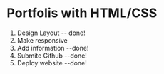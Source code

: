 # Portfolis with HTML/CSS
1. Design Layout -- done!
2. Make responsive
3. Add information --done!
4. Submite Github --done!
5. Deploy website --done!